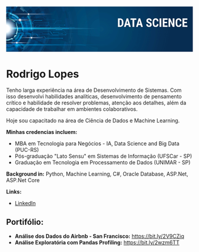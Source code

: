 <p align="center">
  <img src="banner.png" >
</p>

# Rodrigo Lopes

Tenho larga experiência na área de Desenvolvimento de Sistemas. Com isso desenvolvi habilidades analíticas, desenvolvimento de pensamento crítico e habilidade de resolver problemas, atenção aos detalhes, além da capacidade de trabalhar em ambientes colaborativos. 

Hoje sou capacitado na área de Ciência de Dados e Machine Learning. 

**Minhas credencias incluem:**

* MBA em Tecnologia para Negócios - IA, Data Science and Big Data (PUC-RS)
* Pós-graduação "Lato Sensu" em Sistemas de Informação (UFSCar - SP)
* Graduação em Tecnologia em Processamento de Dados (UNIMAR - SP)

**Background in:** Python, Machine Learning, C#, Oracle Database, ASP.Net, ASP.Net Core

**Links:**
* [LinkedIn](https://bit.ly/39Qh4ki)

## Portifólio:

* **Análise dos Dados do Airbnb - San Francisco:** https://bit.ly/2V9CZiq
* **Análise Exploratória com Pandas Profiling:** https://bit.ly/2wzm6TT

